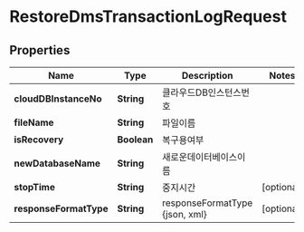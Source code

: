 
# RestoreDmsTransactionLogRequest

## Properties
Name | Type | Description | Notes
------------ | ------------- | ------------- | -------------
**cloudDBInstanceNo** | **String** | 클라우드DB인스턴스번호 | 
**fileName** | **String** | 파일이름 | 
**isRecovery** | **Boolean** | 복구용여부 | 
**newDatabaseName** | **String** | 새로운데이터베이스이름 | 
**stopTime** | **String** | 중지시간 |  [optional]
**responseFormatType** | **String** | responseFormatType {json, xml} |  [optional]



